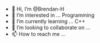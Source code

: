 - 👋 Hi, I’m @Brendan-H
- 👀 I’m interested in ... Programming
- 🌱 I’m currently learning ... C++
- 💞️ I’m looking to collaborate on ...
- 📫 How to reach me ...

<!---
Brendan-H/engineeringuofi is a ✨ special ✨ repository because its `README.md` (this file) appears on your GitHub profile.
You can click the Preview link to take a look at your changes.
--->

